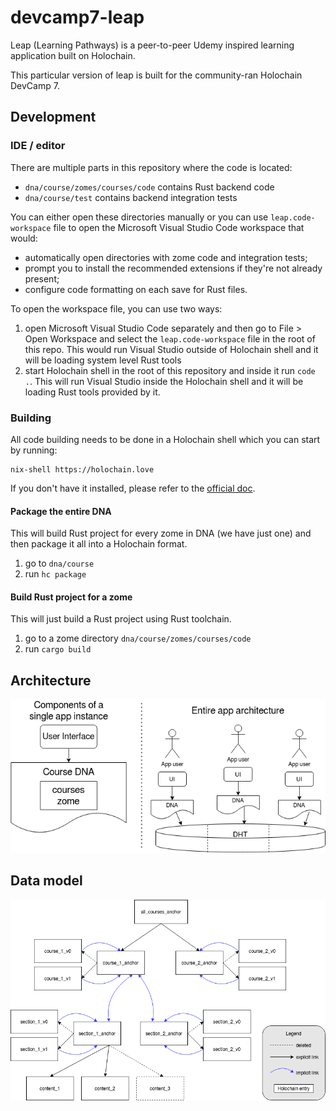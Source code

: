 # devcamp7-leap

Leap (Learning Pathways) is a peer-to-peer Udemy inspired learning application built on Holochain.

This particular version of leap is built for the community-ran Holochain DevCamp 7.

## Development

### IDE / editor

There are multiple parts in this repository where the code is located:

- `dna/course/zomes/courses/code` contains Rust backend code
- `dna/course/test` contains backend integration tests

You can either open these directories manually or you can use `leap.code-workspace` file to open the Microsoft Visual Studio Code workspace that would:

- automatically open directories with zome code and integration tests;
- prompt you to install the recommended extensions if they're not already present;
- configure code formatting on each save for Rust files.

To open the workspace file, you can use two ways:

1. open Microsoft Visual Studio Code separately and then go to File > Open Workspace and select the `leap.code-workspace` file in the root of this repo. This would run Visual Studio outside of Holochain shell and it will be loading system level Rust tools
2. start Holochain shell in the root of this repository and inside it run `code .`. This will run Visual Studio inside the Holochain shell and it will be loading Rust tools provided by it.

### Building

All code building needs to be done in a Holochain shell which you can start by running:

```
nix-shell https://holochain.love
```

If you don't have it installed, please refer to the [official doc](https://developer.holochain.org/docs/install/).

#### Package the entire DNA

This will build Rust project for every zome in DNA (we have just one) and then package it all into a Holochain format.

1. go to `dna/course`
2. run `hc package`

#### Build Rust project for a zome

This will just build a Rust project using Rust toolchain.

1. go to a zome directory `dna/course/zomes/courses/code`
2. run `cargo build`

## Architecture

![Architecture](./pictures/leap_architecture.png)


## Data model

![Data model](./pictures/leap_data_model.png)



